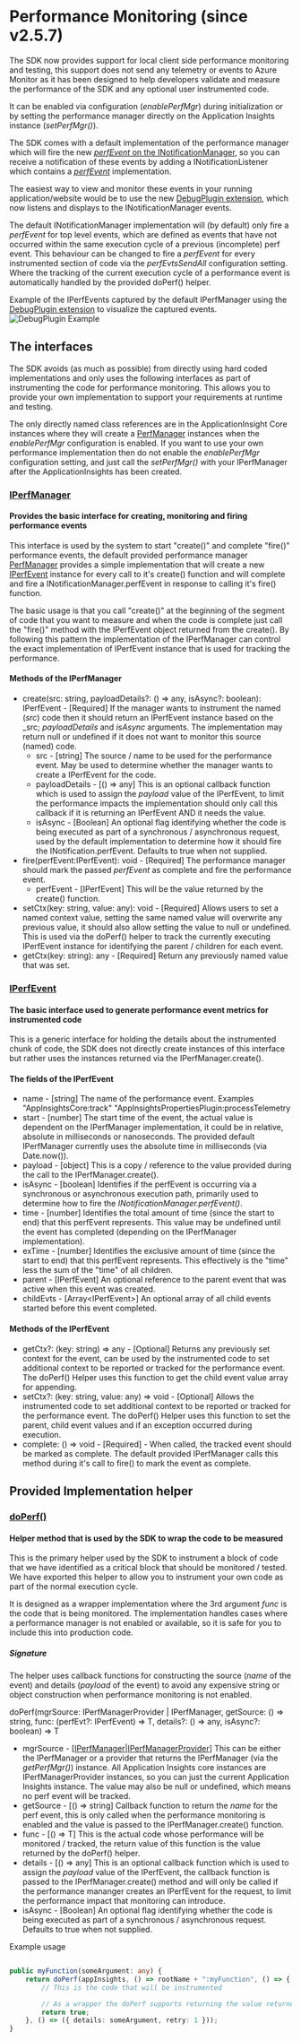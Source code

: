 # Performance Monitoring (since v2.5.7)

The SDK now provides support for local client side performance monitoring and testing, this support does not send any telemetry or events to Azure Monitor as it has been designed to help developers validate and measure the performance of the SDK and any optional user instrumented code.

It can be enabled via configuration (_enablePerfMgr_) during initialization or by setting the performance manager directly on the Application Insights instance (_setPerfMgr()_).

The SDK comes with a default implementation of the performance manager which will fire the new [_perfEvent_ on the INotificationManager](https://github.com/microsoft/ApplicationInsights-JS/blob/main/shared/AppInsightsCore/src/JavaScriptSDK.Interfaces/INotificationManager.ts#L51), so you can receive a notification of these events by adding a INotificationListener which contains a [_perfEvent_](https://github.com/microsoft/ApplicationInsights-JS/blob/main/shared/AppInsightsCore/src/JavaScriptSDK.Interfaces/INotificationListener.ts#L38) implementation.

The easiest way to view and monitor these events in your running application/website would be to use the new [DebugPlugin extension](https://github.com/microsoft/ApplicationInsights-JS/blob/main/extensions/applicationinsights-debugplugin-js/README.md), which now listens and displays to the INotificationManager events.

The default INotificationManager implementation will (by default) only fire a _perfEvent_ for top level events, which are defined as events that have not occurred within the same execution cycle of a previous (incomplete) perf event. This behaviour can be changed to fire a _perfEvent_ for every instrumented section of code via the _perfEvtsSendAll_ configuration setting. Where the tracking of the current execution cycle of a performance event is automatically handled by the provided doPerf() helper.

Example of the IPerfEvents captured by the default IPerfManager using the [DebugPlugin extension](https://github.com/microsoft/ApplicationInsights-JS/blob/main/extensions/applicationinsights-debugplugin-js/README.md) to visualize the captured events.
![DebugPlugin Example](./media/DebugPlugin-PerfEvent1.png)

## The interfaces

The SDK avoids (as much as possible) from directly using hard coded implementations and only uses the following interfaces as part of instrumenting the code for performance monitoring. This allows you to provide your own implementation to support your requirements at runtime and testing.

The only directly named class references are in the ApplicationInsight Core instances where they will create a [PerfManager](https://github.com/microsoft/ApplicationInsights-JS/blob/main/shared/AppInsightsCore/src/JavaScriptSDK/PerfManager.ts) instances when the _enablePerfMgr_ configuration is enabled. If you want to use your own performance implementation then do not enable the _enablePerfMgr_ configuration setting, and just call the _setPerfMgr()_ with your IPerfManager after the ApplicationInsights has been created.

### [IPerfManager](https://github.com/microsoft/ApplicationInsights-JS/blob/main/shared/AppInsightsCore/src/JavaScriptSDK.Interfaces/IPerfManager.ts)

#### Provides the basic interface for creating, monitoring and firing performance events

This interface is used by the system to start "create()" and complete "fire()" performance events, the default provided performance manager [PerfManager](https://github.com/microsoft/ApplicationInsights-JS/blob/main/shared/AppInsightsCore/src/JavaScriptSDK/PerfManager.ts) provides a simple implementation that will create a new [IPerfEvent](https://github.com/microsoft/ApplicationInsights-JS/blob/main/shared/AppInsightsCore/src/JavaScriptSDK.Interfaces/IPerfEvent.ts) instance for every call to it's create() function and will complete and fire a INotificationManager.perfEvent in response to calling it's fire() function.

The basic usage is that you call "create()" at the beginning of the segment of code that you want to measure and when the code is complete just call the "fire()" method with the IPerfEvent object returned from the create(). By following this pattern the implementation of the IPerfManager can control the exact implementation of IPerfEvent instance that is used for tracking the performance.

#### Methods of the IPerfManager

 * create(src: string, payloadDetails?: () => any, isAsync?: boolean): IPerfEvent - [Required] If the manager wants to instrument the named (_src_) code then it should return an IPerfEvent instance based on the _src; _payloadDetails_ and _isAsync_ arguments. The implementation may return null or undefined if it does not want to monitor this source (named) code.
   * src - [string] The source / name to be used for the performance event. May be used to determine whether the manager wants to create a IPerfEvent for the code.
   * payloadDetails -  [() => any] This is an optional callback function which is used to assign the _payload_ value of the IPerfEvent, to limit the performance impacts the implementation should only call this callback if it is returning an IPerfEvent AND it needs the value.
   * isAsync - [Boolean] An optional flag identifying whether the code is being executed as part of a synchronous / asynchronous request, used by the default implementation to determine how it should fire the INotification.perfEvent. Defaults to true when not supplied.
 * fire(perfEvent:IPerfEvent): void - [Required] The performance manager should mark the passed _perfEvent_ as complete and fire the performance event.
   * perfEvent - [IPerfEvent] This will be the value returned by the create() function.
* setCtx(key: string, value: any): void - [Required] Allows users to set a named context value, setting the same named value will overwrite any previous value, it should also allow setting the value to null or undefined. This is used via the doPerf() helper to track the currently executing IPerfEvent instance for identifying the parent / children for each event.
* getCtx(key: string): any - [Required] Return any previously named value that was set.

### [IPerfEvent](https://github.com/microsoft/ApplicationInsights-JS/blob/main/shared/AppInsightsCore/src/JavaScriptSDK.Interfaces/IPerfEvent.ts)

#### The basic interface used to generate performance event metrics for instrumented code

This is a generic interface for holding the details about the instrumented chunk of code, the SDK does not directly create instances of this interface but rather uses the instances returned via the IPerfManager.create().

#### The fields of the IPerfEvent

 * name - [string] The name of the performance event. Examples "AppInsightsCore:track" "AppInsightsPropertiesPlugin:processTelemetry
 * start - [number] The start time of the event, the actual value is dependent on the IPerfManager implementation, it could be in relative, absolute in milliseconds or nanoseconds. The provided default IPerfManager currently uses the absolute time in milliseconds (via Date.now()).
 * payload - [object] This is a copy / reference to the value provided during the call to the IPerfManager.create().
 * isAsync - [boolean] Identifies if the perfEvent is occurring via a synchronous or asynchronous execution path, primarily used to determine how to fire the _INotificationManager.perfEvent()_.
 * time - [number] Identifies the total amount of time (since the start to end) that this perfEvent represents. This value may be undefined until the event has completed (depending on the IPerfManager implementation).
 * exTime - [number] Identifies the exclusive amount of time (since the start to end) that this perfEvent represents. This effectively is the "time" less the sum of the "time" of all children.
 * parent - [IPerfEvent] An optional reference to the parent event that was active when this event was created.
 * childEvts - [Array&lt;IPerfEvent&gt;] An optional array of all child events started before this event completed.

#### Methods of the IPerfEvent

 * getCtx?: (key: string) => any - [Optional] Returns any previously set context for the event, can be used by the instrumented code to set additional context to be reported or tracked for the performance event. The doPerf() Helper uses this function to get the child event value array for appending.
 * setCtx?: (key: string, value: any) => void - [Optional] Allows the instrumented code to set additional context to be reported or tracked for the performance event. The doPerf() Helper uses this function to set the parent, child event values and if an exception occurred during execution.
 * complete: () => void - [Required] - When called, the tracked event should be marked as complete. The default provided IPerfManager calls this method during it's call to fire() to mark the event as complete.

## Provided Implementation helper

### [doPerf()](https://github.com/microsoft/ApplicationInsights-JS/blob/main/shared/AppInsightsCore/src/JavaScriptSDK/CoreUtils.ts#L498)

#### Helper method that is used by the SDK to wrap the code to be measured

This is the primary helper used by the SDK to instrument a block of code that we have identified as a critical block that should be monitored / tested. We have exported this helper to allow you to instrument your own code as part of the normal execution cycle.

It is designed as a wrapper implementation where the 3rd argument _func_ is the code that is being monitored. The implementation handles cases where a performance manager is not enabled or available, so it is safe for you to include this into production code.

##### Signature

The helper uses callback functions for constructing the source (_name_ of the event) and details (_payload_ of the event) to avoid any expensive string or object construction when performance monitoring is not enabled.

doPerf<T>(mgrSource: IPerfManagerProvider | IPerfManager, getSource: () => string, func: (perfEvt?: IPerfEvent) => T, details?: () => any, isAsync?: boolean) => T

 * mgrSource - [[IPerfManager|IPerfManagerProvider](https://github.com/microsoft/ApplicationInsights-JS/blob/main/shared/AppInsightsCore/src/JavaScriptSDK.Interfaces/IPerfManager.ts)] This can be either the IPerfManager or a provider that returns the IPerfManager (via the _getPerfMgr()_) instance. All Application Insights core instances are IPerfManagerProvider instances, so you can just the current Application Insights instance. The value may also be null or undefined, which means no perf event will be tracked.
 * getSource - [() => string] Callback function to return the _name_ for the perf event, this is only called when the performance monitoring is enabled and the value is passed to the IPerfManager.create() function.
 * func - [() => T] This is the actual code whose performance will be monitored / tracked, the return value of this function is the value returned by the doPerf() helper.
 * details - [() => any] This is an optional callback function which is used to assign the _payload_ value of the IPerfEvent, the callback function is passed to the IPerfManager.create() method and will only be called if the performance mananger creates an IPerfEvent for the request, to limit the performance impact that monitoring can introduce.
 * isAsync - [Boolean] An optional flag identifying whether the code is being executed as part of a synchronous / asynchronous request. Defaults to true when not supplied.

Example usage
```typescript

public myFunction(someArgument: any) {
    return doPerf(appInsights, () => rootName + ":myFunction", () => {
        // This is the code that will be instrumented

        // As a wrapper the doPerf supports returning the value returned by the func argument
        return true;
    }, () => ({ details: someArgument, retry: 1 }));
}

```
